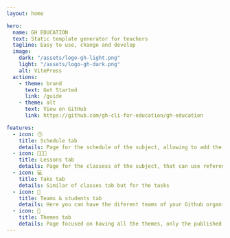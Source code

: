 ```yaml
---
layout: home

hero:
  name: GH EDUCATION
  text: Static template generator for teachers
  tagline: Easy to use, change and develop
  image:
    dark: "/assets/logo-gh-light.png"
    light: "/assets/logo-gh-dark.png"
    alt: VitePress
  actions:
    - theme: brand
      text: Get Started
      link: /guide
    - theme: alt
      text: View on GitHub
      link: https://github.com/gh-cli-for-education/gh-education

features:
  - icon: 🕒
    title: Schedule tab
    details: Page for the schedule of the subject, allowing to add the google calendar, university calendar,...
  - icon: 🧑🏽‍🏫
    title: Lessons tab
    details: Page for the classess of the subject, that can use references of the diferent tasks or themes that are in the other folders.
  - icon: 💻
    title: Taks tab
    details: Similar of classes tab but for the tasks
  - icon: 👥
    title: Teams & students tab
    details: Here you can have the diferent teams of your Github organization with the most important information of each team and student, like recent repositories, summary, git profile,...
  - icon: 📝
    title: Themes tab
    details: Page focused on having all the themes, only the published ones (written in the publico/temas.js) are going to be visible.
---
```

